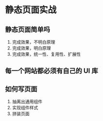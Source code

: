 # 静态页面实战

## 静态页面简单吗

1. 完成效果，不明白原理
2. 完成效果，明白原理
3. 完成效果，统一性、复用性、扩展性

## 每一个网站都必须有自己的 UI 库

## 如何写页面
1. 抽离出通用组件
2. 实现组件样式
3. 拼装页面